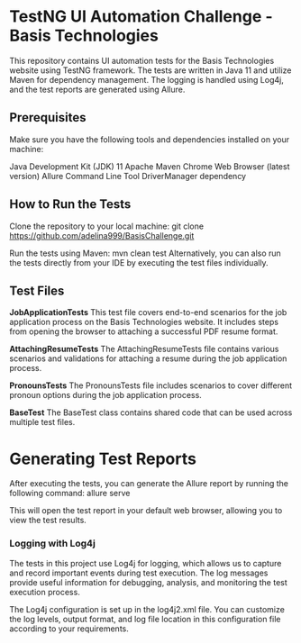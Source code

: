 # ****TestNG UI Automation Challenge - Basis Technologies****

This repository contains UI automation tests for the Basis Technologies website using TestNG framework. The tests are written in Java 11 and utilize Maven for dependency management. The logging is handled using Log4j, and the test reports are generated using Allure.

## **Prerequisites**

Make sure you have the following tools and dependencies installed on your machine:

Java Development Kit (JDK) 11
Apache Maven
Chrome Web Browser (latest version)
Allure Command Line Tool
DriverManager dependency

## **How to Run the Tests**

Clone the repository to your local machine:
git clone https://github.com/adelina999/BasisChallenge.git

Run the tests using Maven:
mvn clean test
Alternatively, you can also run the tests directly from your IDE by executing the test files individually.

## **Test Files**

**JobApplicationTests**
This test file covers end-to-end scenarios for the job application process on the Basis Technologies website. It includes steps from opening the browser to attaching a successful PDF resume format.

**AttachingResumeTests**
The AttachingResumeTests file contains various scenarios and validations for attaching a resume during the job application process.

**PronounsTests**
The PronounsTests file includes scenarios to cover different pronoun options during the job application process.

**BaseTest**
The BaseTest class contains shared code that can be used across multiple test files.

# **Generating Test Reports**

After executing the tests, you can generate the Allure report by running the following command:
allure serve

This will open the test report in your default web browser, allowing you to view the test results.

### **Logging with Log4j**

The tests in this project use Log4j for logging, which allows us to capture and record important events during test execution. The log messages provide useful information for debugging, analysis, and monitoring the test execution process.

The Log4j configuration is set up in the log4j2.xml file. You can customize the log levels, output format, and log file location in this configuration file according to your requirements.